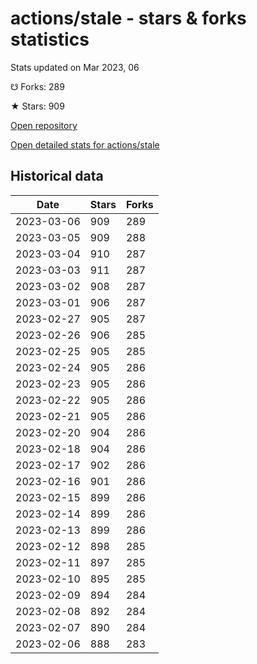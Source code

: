 # actions/stale - stars & forks statistics

Stats updated on Mar 2023, 06

☋ Forks: 289

★ Stars: 909

[Open repository](https://github.com/actions/stale)

[Open detailed stats for actions/stale](https://reviewgithub.com/rep/actions/stale)

## Historical data
| Date | Stars | Forks |
|------|-------|-------|
| 2023-03-06 | 909 | 289 | 
| 2023-03-05 | 909 | 288 | 
| 2023-03-04 | 910 | 287 | 
| 2023-03-03 | 911 | 287 | 
| 2023-03-02 | 908 | 287 | 
| 2023-03-01 | 906 | 287 | 
| 2023-02-27 | 905 | 287 | 
| 2023-02-26 | 906 | 285 | 
| 2023-02-25 | 905 | 285 | 
| 2023-02-24 | 905 | 286 | 
| 2023-02-23 | 905 | 286 | 
| 2023-02-22 | 905 | 286 | 
| 2023-02-21 | 905 | 286 | 
| 2023-02-20 | 904 | 286 | 
| 2023-02-18 | 904 | 286 | 
| 2023-02-17 | 902 | 286 | 
| 2023-02-16 | 901 | 286 | 
| 2023-02-15 | 899 | 286 | 
| 2023-02-14 | 899 | 286 | 
| 2023-02-13 | 899 | 286 | 
| 2023-02-12 | 898 | 285 | 
| 2023-02-11 | 897 | 285 | 
| 2023-02-10 | 895 | 285 | 
| 2023-02-09 | 894 | 284 | 
| 2023-02-08 | 892 | 284 | 
| 2023-02-07 | 890 | 284 | 
| 2023-02-06 | 888 | 283 | 

